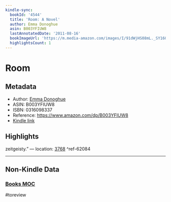 ```yaml
---
kindle-sync:
  bookId: '4544'
  title: 'Room: A Novel'
  author: Emma Donoghue
  asin: B003YFIUW8
  lastAnnotatedDate: '2011-08-16'
  bookImageUrl: 'https://m.media-amazon.com/images/I/91dWjHS08mL._SY160.jpg'
  highlightsCount: 1
---
```

# Room
## Metadata
* Author: [Emma Donoghue](https://www.amazon.comundefined)
* ASIN: B003YFIUW8
* ISBN: 0316098337
* Reference: https://www.amazon.com/dp/B003YFIUW8
* [Kindle link](kindle://book?action=open&asin=B003YFIUW8)

## Highlights
zeitgeisty.” — location: [3768](kindle://book?action=open&asin=B003YFIUW8&location=3768) ^ref-62084

---

## Non-Kindle Data

### [Books MOC](Books%20MOC.md)
#toreview 